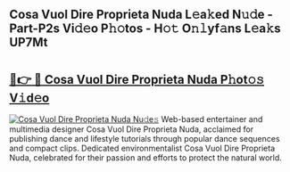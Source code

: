 ## Cosa Vuol Dire Proprieta Nuda L𝚎a𝚔ed N𝚞𝚍e - Part-P2s Vi𝚍𝚎o P𝚑𝚘tos - H𝚘𝚝 O𝚗𝚕yf𝚊ns L𝚎a𝚔s UP7Mt

# <h2><a href="http://kf756g.oniu.top/?m=Cosa+Vuol+Dire+Proprieta+Nuda">🔗👉 🔴 Cosa Vuol Dire Proprieta Nuda P𝚑ot𝚘𝚜 V𝚒d𝚎o</a></h2>

[![Cosa Vuol Dire Proprieta Nuda Nu𝚍e𝚜](https://i.imgur.com/0qMVB7G.gif)](http://kf756g.oniu.top/?m=Cosa+Vuol+Dire+Proprieta+Nuda)
Web-based entertainer and multimedia designer Cosa Vuol Dire Proprieta Nuda, acclaimed for publishing dance and lifestyle tutorials through popular dance sequences and compact clips. Dedicated environmentalist Cosa Vuol Dire Proprieta Nuda, celebrated for their passion and efforts to protect the natural world.  
